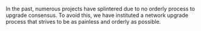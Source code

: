In the past, numerous projects have splintered due to no orderly process to upgrade consensus.  To avoid this, we have instituted a network upgrade process that strives to be as painless and orderly as possible.

